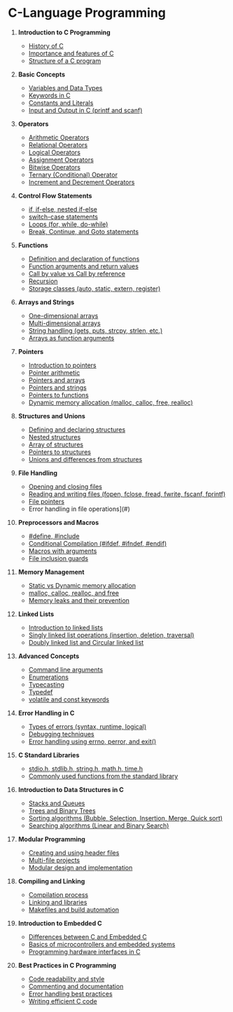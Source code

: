 # C-Language Programming

1. **Introduction to C Programming**
   - [History of C](https://github.com/fromsantanu/C-Language/blob/main/pages/Chapter01-01.md)
   - [Importance and features of C](https://github.com/fromsantanu/C-Language/blob/main/pages/Chapter01-02.md)
   - [Structure of a C program](https://github.com/fromsantanu/C-Language/blob/main/pages/Chapter01-03.md)

2. **Basic Concepts**
   - [Variables and Data Types](https://github.com/fromsantanu/C-Language/blob/main/pages/Chapter02-01.md)
   - [Keywords in C](https://github.com/fromsantanu/C-Language/blob/main/pages/Chapter02-02.md)
   - [Constants and Literals](https://github.com/fromsantanu/C-Language/blob/main/pages/Chapter02-03.md)
   - [Input and Output in C (printf and scanf)](https://github.com/fromsantanu/C-Language/blob/main/pages/Chapter02-04.md)

3. **Operators**
   - [Arithmetic Operators](#)
   - [Relational Operators](#)
   - [Logical Operators](#)
   - [Assignment Operators](#)
   - [Bitwise Operators](#)
   - [Ternary (Conditional) Operator](#)
   - [Increment and Decrement Operators](#)

4. **Control Flow Statements**
   - [if, if-else, nested if-else](#)
   - [switch-case statements](#)
   - [Loops (for, while, do-while)](#)
   - [Break, Continue, and Goto statements](#)

5. **Functions**
   - [Definition and declaration of functions](#)
   - [Function arguments and return values](#)
   - [Call by value vs Call by reference](#)
   - [Recursion](#)
   - [Storage classes (auto, static, extern, register)](#)

6. **Arrays and Strings**
   - [One-dimensional arrays](#)
   - [Multi-dimensional arrays](#)
   - [String handling (gets, puts, strcpy, strlen, etc.)](#)
   - [Arrays as function arguments](#)

7. **Pointers**
   - [Introduction to pointers](#)
   - [Pointer arithmetic](#)
   - [Pointers and arrays](#)
   - [Pointers and strings](#)
   - [Pointers to functions](#)
   - [Dynamic memory allocation (malloc, calloc, free, realloc)](#)

8. **Structures and Unions**
   - [Defining and declaring structures](#)
   - [Nested structures](#)
   - [Array of structures](#)
   - [Pointers to structures](#)
   - [Unions and differences from structures](#)

9. **File Handling**
   - [Opening and closing files](#)
   - [Reading and writing files (fopen, fclose, fread, fwrite, fscanf, fprintf)](#)
   - [File pointers](#)
   - Error handling in file operations](#)

10. **Preprocessors and Macros**
    - [#define, #include](#)
    - [Conditional Compilation (#ifdef, #ifndef, #endif)](#)
    - [Macros with arguments](#)
    - [File inclusion guards](#)

11. **Memory Management**
    - [Static vs Dynamic memory allocation](#)
    - [malloc, calloc, realloc, and free](#)
    - [Memory leaks and their prevention](#)

12. **Linked Lists**
    - [Introduction to linked lists](#)
    - [Singly linked list operations (insertion, deletion, traversal)](#)
    - [Doubly linked list and Circular linked list](#)

13. **Advanced Concepts**
    - [Command line arguments](#)
    - [Enumerations](#)
    - [Typecasting](#)
    - [Typedef](#)
    - [volatile and const keywords](#)

14. **Error Handling in C**
    - [Types of errors (syntax, runtime, logical)](#)
    - [Debugging techniques](#)
    - [Error handling using errno, perror, and exit()](#)

15. **C Standard Libraries**
    - [stdio.h, stdlib.h, string.h, math.h, time.h](#)
    - [Commonly used functions from the standard library](#)

16. **Introduction to Data Structures in C**
    - [Stacks and Queues](#)
    - [Trees and Binary Trees](#)
    - [Sorting algorithms (Bubble, Selection, Insertion, Merge, Quick sort)](#)
    - [Searching algorithms (Linear and Binary Search)](#)

17. **Modular Programming**
    - [Creating and using header files](#)
    - [Multi-file projects](#)
    - [Modular design and implementation](#)

18. **Compiling and Linking**
    - [Compilation process](#)
    - [Linking and libraries](#)
    - [Makefiles and build automation](#)

19. **Introduction to Embedded C**
    - [Differences between C and Embedded C](#)
    - [Basics of microcontrollers and embedded systems](#)
    - [Programming hardware interfaces in C](#)

20. **Best Practices in C Programming**
    - [Code readability and style](#)
    - [Commenting and documentation](#)
    - [Error handling best practices](#)
    - [Writing efficient C code](#)

